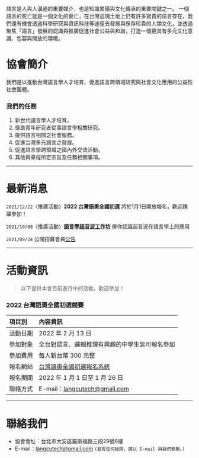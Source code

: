 
語言是人與人溝通的重要媒介，也是知識累積與文化傳承的重要關鍵之一。 
一個語言的死亡就是一個文化的衰亡，在台灣這塊土地上仍有許多寶貴的語言存在，我們還有機會透過科學研究與資訊科技等途徑去發展與保存珍貴的人類文化，並透過聚焦「語言」發展的認識與推廣促進社會公益與和諧，打造一個更具有多元文化意識、包容與開放的環境。

# 協會簡介
我們是以推動台灣語言學人才培育、促進語言跨領域研究與社會文化應用的公益性社會團體。   

### 我們的任務
1. 新世代語言學人才培育。
2. 獎助青年研究者從事語言學相關研究。
3. 提供語言相關之社會服務。
4. 促進台灣多元語言之發展。
5. 促進語言學跨領域之國內外交流活動。
6. 其他與章程所定宗旨及任務相關事項。
 
***

# 最新消息
`2021/12/22`〈推廣活動〉**2022 台灣語奧全國初選** 將於1月1日開放報名，歡迎踴躍參加！  

`2021/10/08`〈推廣活動〉**[語言學超音波工作坊](https://sbs-ntu.github.io/2021-ultrasound-workshop/)** 帶你認識超音波在語言學上的應用  

`2021/09/24` 公開招募會員[公告](/公開招募會員公告.pdf)  



***

# 活動資訊
> 以下提供本會目前進行中的活動，歡迎參加！

### 2022 台灣語奧全國初選競賽 
|  項目別      | 內容資訊 |
|:-------------|:------------------|
| 活動日期| 2022 年 2 月 13 日|
| 參加對象 | 全台對語言、邏輯推理有興趣的中學生皆可報名參加  | 
| 參加費用         | 每人新台幣 300 元整 | 
| 報名網站       |  [台灣語奧全國初選報名系統](https://reg.ioltw.org/)|
| 報名期間  | 2022 年 1 月 1 日至 1 月 26 日 |
| 聯絡方式 | E-mail：langcutech@gmail.com |



***

# 聯絡我們
- 協會會址：台北市大安區羅斯福路三段29號6樓    
- E-mail：langcutech@gmail.com
`(若有任何疑問，請以 E-mail 與我們聯繫。)`

